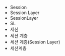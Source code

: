 ﻿  - Session
  - Session Layer
  - SessionLayer
  - SL
  - 세션
  - 세션 계층
  - 세션 계층(Session Layer)
  - 세션계층
